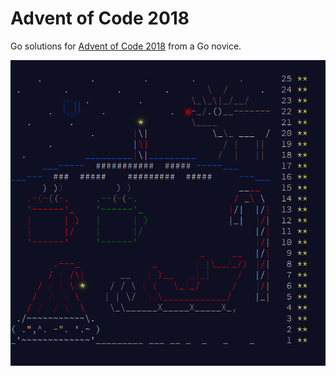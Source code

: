 # Advent of Code 2018

Go solutions for [Advent of Code 2018](https://adventofcode.com/2018) from a Go novice.

![alt text](https://github.com/marty777/adventofcode2018/raw/master/complete.png "All done")

